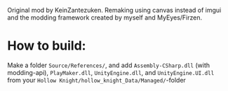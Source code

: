 Original mod by KeinZantezuken. Remaking using canvas instead of imgui and the modding framework created by myself and MyEyes/Firzen.

# How to build:
Make a folder `Source/References/`, and add `Assembly-CSharp.dll` (with modding-api), `PlayMaker.dll`, `UnityEngine.dll`, and `UnityEngine.UI.dll` from your `Hollow Knight/hollow_knight_Data/Managed/`-folder